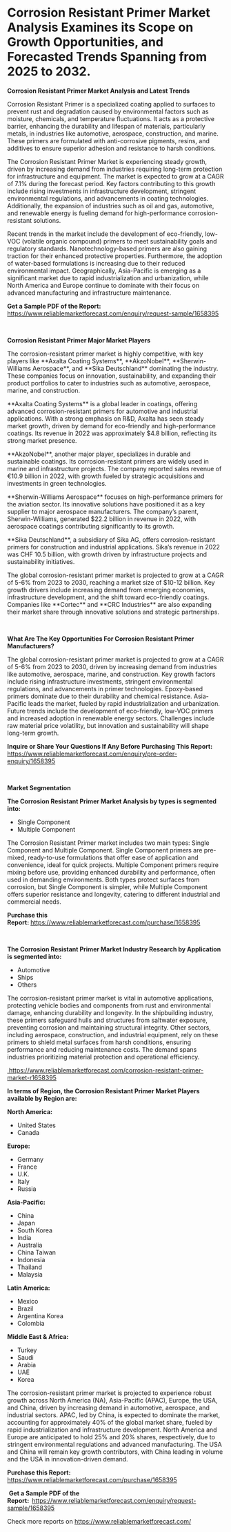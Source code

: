 <p><h1>Corrosion Resistant Primer Market Analysis Examines its Scope on Growth Opportunities, and Forecasted Trends Spanning from 2025 to 2032.</h1></p><p><strong>Corrosion Resistant Primer Market Analysis and Latest Trends</strong></p>
<p><p>Corrosion Resistant Primer is a specialized coating applied to surfaces to prevent rust and degradation caused by environmental factors such as moisture, chemicals, and temperature fluctuations. It acts as a protective barrier, enhancing the durability and lifespan of materials, particularly metals, in industries like automotive, aerospace, construction, and marine. These primers are formulated with anti-corrosive pigments, resins, and additives to ensure superior adhesion and resistance to harsh conditions.</p><p>The Corrosion Resistant Primer Market is experiencing steady growth, driven by increasing demand from industries requiring long-term protection for infrastructure and equipment. The market is expected to grow at a CAGR of 7.1% during the forecast period. Key factors contributing to this growth include rising investments in infrastructure development, stringent environmental regulations, and advancements in coating technologies. Additionally, the expansion of industries such as oil and gas, automotive, and renewable energy is fueling demand for high-performance corrosion-resistant solutions.</p><p>Recent trends in the market include the development of eco-friendly, low-VOC (volatile organic compound) primers to meet sustainability goals and regulatory standards. Nanotechnology-based primers are also gaining traction for their enhanced protective properties. Furthermore, the adoption of water-based formulations is increasing due to their reduced environmental impact. Geographically, Asia-Pacific is emerging as a significant market due to rapid industrialization and urbanization, while North America and Europe continue to dominate with their focus on advanced manufacturing and infrastructure maintenance.</p></p>
<p><strong>Get a Sample PDF of the Report:&nbsp;</strong> <a href="https://www.reliablemarketforecast.com/enquiry/request-sample/1658395?utm_campaign=2207&utm_medium=2&utm_source=Github&utm_content=ia&utm_term=26012025&utm_id=corrosion-resistant-primer">https://www.reliablemarketforecast.com/enquiry/request-sample/1658395</a></p>
<p>&nbsp;</p>
<p><strong>Corrosion Resistant Primer Major Market Players</strong></p>
<p><p>The corrosion-resistant primer market is highly competitive, with key players like **Axalta Coating Systems**, **AkzoNobel**, **Sherwin-Williams Aerospace**, and **Sika Deutschland** dominating the industry. These companies focus on innovation, sustainability, and expanding their product portfolios to cater to industries such as automotive, aerospace, marine, and construction.</p><p>**Axalta Coating Systems** is a global leader in coatings, offering advanced corrosion-resistant primers for automotive and industrial applications. With a strong emphasis on R&D, Axalta has seen steady market growth, driven by demand for eco-friendly and high-performance coatings. Its revenue in 2022 was approximately $4.8 billion, reflecting its strong market presence.</p><p>**AkzoNobel**, another major player, specializes in durable and sustainable coatings. Its corrosion-resistant primers are widely used in marine and infrastructure projects. The company reported sales revenue of €10.9 billion in 2022, with growth fueled by strategic acquisitions and investments in green technologies.</p><p>**Sherwin-Williams Aerospace** focuses on high-performance primers for the aviation sector. Its innovative solutions have positioned it as a key supplier to major aerospace manufacturers. The company’s parent, Sherwin-Williams, generated $22.2 billion in revenue in 2022, with aerospace coatings contributing significantly to its growth.</p><p>**Sika Deutschland**, a subsidiary of Sika AG, offers corrosion-resistant primers for construction and industrial applications. Sika’s revenue in 2022 was CHF 10.5 billion, with growth driven by infrastructure projects and sustainability initiatives.</p><p>The global corrosion-resistant primer market is projected to grow at a CAGR of 5-6% from 2023 to 2030, reaching a market size of $10-12 billion. Key growth drivers include increasing demand from emerging economies, infrastructure development, and the shift toward eco-friendly coatings. Companies like **Cortec** and **CRC Industries** are also expanding their market share through innovative solutions and strategic partnerships.</p></p>
<p>&nbsp;</p>
<p><strong>What Are The Key Opportunities For Corrosion Resistant Primer Manufacturers?</strong></p>
<p><p>The global corrosion-resistant primer market is projected to grow at a CAGR of 5-6% from 2023 to 2030, driven by increasing demand from industries like automotive, aerospace, marine, and construction. Key growth factors include rising infrastructure investments, stringent environmental regulations, and advancements in primer technologies. Epoxy-based primers dominate due to their durability and chemical resistance. Asia-Pacific leads the market, fueled by rapid industrialization and urbanization. Future trends include the development of eco-friendly, low-VOC primers and increased adoption in renewable energy sectors. Challenges include raw material price volatility, but innovation and sustainability will shape long-term growth.</p></p>
<p><strong>Inquire or Share Your Questions If Any Before Purchasing This Report:</strong> <a href="https://www.reliablemarketforecast.com/enquiry/pre-order-enquiry/1658395?utm_campaign=2207&utm_medium=2&utm_source=Github&utm_content=ia&utm_term=26012025&utm_id=corrosion-resistant-primer">https://www.reliablemarketforecast.com/enquiry/pre-order-enquiry/1658395</a></p>
<p>&nbsp;</p>
<p><strong>Market Segmentation</strong></p>
<p><strong>The Corrosion Resistant Primer Market Analysis by types is segmented into:</strong></p>
<p><ul><li>Single Component</li><li>Multiple Component</li></ul></p>
<p><p>The Corrosion Resistant Primer market includes two main types: Single Component and Multiple Component. Single Component primers are pre-mixed, ready-to-use formulations that offer ease of application and convenience, ideal for quick projects. Multiple Component primers require mixing before use, providing enhanced durability and performance, often used in demanding environments. Both types protect surfaces from corrosion, but Single Component is simpler, while Multiple Component offers superior resistance and longevity, catering to different industrial and commercial needs.</p></p>
<p><strong>Purchase this Report:&nbsp;</strong><a href="https://www.reliablemarketforecast.com/purchase/1658395?utm_campaign=2207&utm_medium=2&utm_source=Github&utm_content=ia&utm_term=26012025&utm_id=corrosion-resistant-primer">https://www.reliablemarketforecast.com/purchase/1658395</a></p>
<p>&nbsp;</p>
<p><strong>The Corrosion Resistant Primer Market Industry Research by Application is segmented into:</strong></p>
<p><ul><li>Automotive</li><li>Ships</li><li>Others</li></ul></p>
<p><p>The corrosion-resistant primer market is vital in automotive applications, protecting vehicle bodies and components from rust and environmental damage, enhancing durability and longevity. In the shipbuilding industry, these primers safeguard hulls and structures from saltwater exposure, preventing corrosion and maintaining structural integrity. Other sectors, including aerospace, construction, and industrial equipment, rely on these primers to shield metal surfaces from harsh conditions, ensuring performance and reducing maintenance costs. The demand spans industries prioritizing material protection and operational efficiency.</p></p>
<p><a href="https://www.reliablemarketforecast.com/corrosion-resistant-primer-market-r1658395?utm_campaign=2207&utm_medium=2&utm_source=Github&utm_content=ia&utm_term=26012025&utm_id=corrosion-resistant-primer">&nbsp;https://www.reliablemarketforecast.com/corrosion-resistant-primer-market-r1658395</a></p>
<p><strong>In terms of Region, the Corrosion Resistant Primer Market Players available by Region are:</strong></p>
<p>
    <p> <strong> North America: </strong>
        <ul>
            <li>United States</li>
            <li>Canada</li>
        </ul>
        </p> 
    <p> <strong> Europe: </strong>
        <ul>
            <li>Germany</li>
            <li>France</li>
            <li>U.K.</li>
            <li>Italy</li>
            <li>Russia</li>
        </ul>
        </p> 
    <p> <strong> Asia-Pacific: </strong>
        <ul>
            <li>China</li>
            <li>Japan</li>
            <li>South Korea</li>
            <li>India</li>
            <li>Australia</li>
            <li>China Taiwan</li>
            <li>Indonesia</li>
            <li>Thailand</li>
            <li>Malaysia</li>
        </ul>
        </p> 
    <p> <strong> Latin America: </strong>
        <ul>
            <li>Mexico</li>
            <li>Brazil</li>
            <li>Argentina Korea</li>
            <li>Colombia</li>
        </ul>
        </p> 
    <p> <strong> Middle East & Africa: </strong>
        <ul>
            <li>Turkey</li>
            <li>Saudi</li>
            <li>Arabia</li>
            <li>UAE</li>
            <li>Korea</li>
        </ul>
    </p>
    </p>
<p><p>The corrosion-resistant primer market is projected to experience robust growth across North America (NA), Asia-Pacific (APAC), Europe, the USA, and China, driven by increasing demand in automotive, aerospace, and industrial sectors. APAC, led by China, is expected to dominate the market, accounting for approximately 40% of the global market share, fueled by rapid industrialization and infrastructure development. North America and Europe are anticipated to hold 25% and 20% shares, respectively, due to stringent environmental regulations and advanced manufacturing. The USA and China will remain key growth contributors, with China leading in volume and the USA in innovation-driven demand.</p></p>
<p><strong>Purchase this Report: </strong><a href="https://www.reliablemarketforecast.com/purchase/1658395?utm_campaign=2207&utm_medium=2&utm_source=Github&utm_content=ia&utm_term=26012025&utm_id=corrosion-resistant-primer">https://www.reliablemarketforecast.com/purchase/1658395</a></p>
<p>&nbsp;<strong>Get a Sample PDF of the Report:&nbsp;&nbsp;</strong><a href="https://www.reliablemarketforecast.com/enquiry/request-sample/1658395?utm_campaign=2207&utm_medium=2&utm_source=Github&utm_content=ia&utm_term=26012025&utm_id=corrosion-resistant-primer">https://www.reliablemarketforecast.com/enquiry/request-sample/1658395</a></p>
<p><strong></strong></p>
<p>Check more reports on <a href="https://www.reliablemarketforecast.com/?utm_campaign=2207&utm_medium=2&utm_source=Github&utm_content=ia&utm_term=26012025&utm_id=corrosion-resistant-primer">https://www.reliablemarketforecast.com/</a></p>